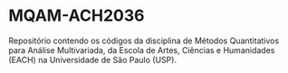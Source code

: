# MQAM-ACH2036
Repositório contendo os códigos da disciplina de Métodos Quantitativos para Análise Multivariada, da Escola de Artes, Ciências e Humanidades (EACH) na Universidade de São Paulo (USP).
